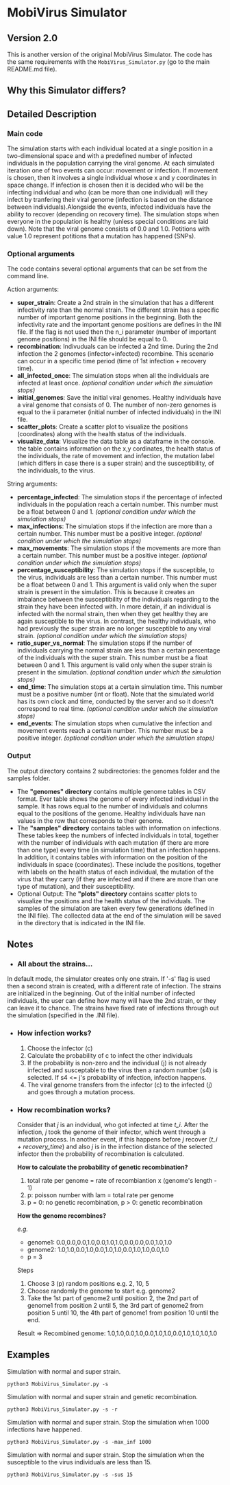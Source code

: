 # MobiVirus Simulator
## Version 2.0

This is another version of the original MobiVirus Simulator.
The code has the same requirements with the `MobiVirus_Simulator.py` (go to the main README.md file).

## Why this Simulator differs? 



## Detailed Description

### Main code

The simulation starts with each individual located at a single position in a two-dimensional space and with a predefined number of infected individuals in the population carrying the viral genome. At each simulated iteration one of two events can occur: movement or infection. If movement is chosen, then it involves a single individual whose x and y coordinates in space change. If infection is chosen then it is decided who will be the infecting individual and who (can be more than one individual) will they infect by tranfering their viral genome (infection is based on the distance between individuals).Alongside the events, infected individuals have the ability to recover (depending on recovery time). The simulation stops when everyone in the population is healthy (unless special conditions are laid down).
Note that the viral genome consists of 0.0 and 1.0. Potitions with value 1.0 represent potitions that a mutation has happened (SNPs).

### Optional arguments

The code contains several optional arguments that can be set from the command line.

Action arguments:

- **super_strain**: Create a 2nd strain in the simulation that has a different infectivity rate than the normal strain. The different strain has a specific number of important genome positions in the beginning. Both the infectivity rate and the important genome positions are defines in the INI file.
  If the flag is not used then the n_i parameter (number of important genome positions) in the INI file should be equal to 0.
- **recombination**: Indivuduals can be infected a 2nd time. During the 2nd infection the 2 genomes (infector+infected) recombine. This scenario can occur in a specific time period (time of 1st infection + recovery time).
- **all_infected_once**: The simulation stops when all the individuals are infected at least once. *(optional condition under which the simulation stops)*
- **initial_genomes**: Save the initial viral genomes. Healthy individuals have a viral genome that consists of 0. The number of non-zero genomes is equal to the ii parameter (initial number of infected individuals) in the INI file.
- **scatter_plots**: Create a scatter plot to visualize the positions (coordinates) along with the health status of the individuals.
- **visualize_data**: Visualize the data table as a dataframe in the console. the table contains information on the x,y cordinates, the health status of the individuals, the rate of movement and infection, the mutation label (which differs in case there is a super strain) and the susceptibility, of the individuals, to the virus.

String arguments:

- **percentage_infected**: The simulation stops if the percentage of infected individuals in the population reach a certain number. This number must be a float between 0 and 1. *(optional condition under which the simulation stops)*
- **max_infections**: The simulation stops if the infection are more than a certain number. This number must be a positive integer. *(optional condition under which the simulation stops)*
- **max_movements**: The simulation stops if the movements are more than a certain number. This number must be a positive integer. *(optional condition under which the simulation stops)*
- **percentage_susceptibility**: The simulation stops if the susceptible, to the virus, individuals are less than a certain number. This number must be a float between 0 and 1. This argument is valid only when the super strain is present in the simulation. This is because it creates an imbalance between the susceptibility of the individuals regarding to the strain they have been infected with. In more detain, if an individual is infected with the normal strain, then when they get healthy they are again susceptible to the virus. In contrast, the healthy individuals, who had previously the super strain are no longer susceptible to any viral strain. *(optional condition under which the simulation stops)*
- **ratio_super_vs_normal**: The simulation stops if the number of individuals carrying the normal strain are less than a certain percentage of the individuals with the super strain. This number must be a float between 0 and 1. This argument is valid only when the super strain is present in the simulation. *(optional condition under which the simulation stops)*
- **end_time**: The simulation stops at a certain simulation time. This number must be a positive number (int or float). Note that the simulated world has its own clock and time, conducted by the server and so it doesn't correspond to real time. *(optional condition under which the simulation stops)*
- **end_events**: The simulation stops when cumulative the infection and movement events reach a certain number. This number must be a positive integer. *(optional condition under which the simulation stops)*

### Output

The output directory contains 2 subdirectories: the genomes folder and the samples folder.

- The **"genomes" directory** contains multiple genome tables in CSV format. Ever table shows the genome of every infected individual in the sample. It has rows equal to the number of individuals and columns equal to the positions of the genome. Healthy individuals have nan values in the row that corresponds to their genome.
- The **"samples" directory** contains tables with information on infections. These tables keep the numbers of infected individuals in total, together with the number of individuals with each mutation (if there are more than one type) every time (in simulation time) that an infection happens. In addition, it contains tables with information on the position of the individuals in space (coordinates). These include the positions, together with labels on the health status of each individual, the mutation of the virus that they carry (if they are infected and if there are more than one type of mutation), and their susceptibility.
- Optional Output: The **"plots" directory** contains scatter plots to visualize the positions and the health status of the individuals.
  The samples of the simulation are taken every few generations (defined in the INI file).
  The collected data at the end of the simulation will be saved in the directory that is indicated in the INI file.

## Notes

- ### All about the strains... 

In default mode, the simulator creates only one strain. If '-s' flag is used then a second strain is created, with a different rate of infection. The strains are initialized in the beginning. Out of the initial number of infected individuals, the user can define how many will have the 2nd strain, or they can leave it to chance.
The strains have fixed rate of infections through out the simulation (specified in the .INI file).

- ### How infection works?

  1. Choose the infector (c)
  2. Calculate the probability of c to infect the other individuals
  3. If the probability is non-zero and the individual (j) is not already infected and susceptable to the virus then a random number (s4) is selected. If s4 <= j's probability of infection, infection happens. 
  4. The viral genome transfers from the infector (c) to the infected (j) and goes through a mutation process. 
            
- ### How recombination works?

  Consider that *j* is an indvidual, who got infected at time *t_i*. After the infection, *j* took the genome of their infector, which went through a mutation process. In another event, if this happens before *j* recover (*t_i + recovery_time*) and also *j* is in the infection distance of the selected infector then the probability of recombination is calculated.
  
  **How to calculate the probability of genetic recombination?**

  1. total rate per genome = rate of recombiantion x (genome's length - 1)
  2. p: poisson number with lam = total rate per genome
  3. p = 0: no genetic recombination,
     p > 0: genetic recombination

  **How the genome recombines?**
    
    *e.g.*
    - genome1: 0.0,0.0,0.0,1.0,0.0,1.0,1.0,0.0,0.0,0.0,1.0,1.0 
    - genome2: 1.0,1.0,0.0,1.0,0.0,1.0,1.0,0.0,1.0,1.0,0.0,1.0 
    - p = 3 

    Steps
    1. Choose 3 (p) random positions e.g. 2, 10, 5 
    2. Choose randomly the genome to start e.g. genome2
    3. Take the 1st part of genome2 until position 2, the 2nd part of genome1 from position 2 until 5, the 3rd part of genome2 from position 5 until 10, the 4th part of genome1 from position 10 until the end.
 
    Result => Recombined genome: 1.0,1.0,0.0,1.0,0.0,1.0,1.0,0.0,1.0,1.0,1.0,1.0

## Examples

Simulation with normal and super strain.
```
python3 MobiVirus_Simulator.py -s
```

Simulation with normal and super strain and genetic recombination.
```
python3 MobiVirus_Simulator.py -s -r
```

Simulation with normal and super strain. Stop the simulation when 1000 infections have happened.
```
python3 MobiVirus_Simulator.py -s -max_inf 1000
```

Simulation with normal and super strain. Stop the simulation when the susceptible to the virus individuals are less than 15.
```
python3 MobiVirus_Simulator.py -s -sus 15
```